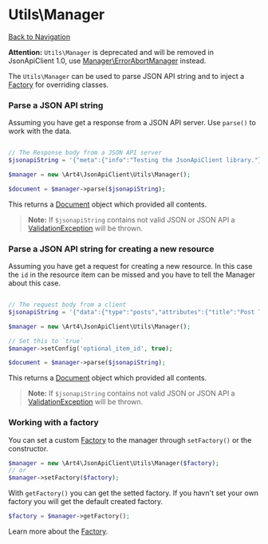 # Utils\Manager
[Back to Navigation](README.md)

**Attention:** `Utils\Manager` is deprecated and will be removed in JsonApiClient 1.0, use [Manager\ErrorAbortManager](manager.md) instead.

The `Utils\Manager` can be used to parse JSON API string and to inject a [Factory](utils-factory.md) for overriding classes.

### Parse a JSON API string

Assuming you have get a response from a JSON API server. Use `parse()` to work with the data.

```php

// The Response body from a JSON API server
$jsonapiString = '{"meta":{"info":"Testing the JsonApiClient library."}}';

$manager = new \Art4\JsonApiClient\Utils\Manager();

$document = $manager->parse($jsonapiString);
```

This returns a [Document](objects-document.md) object which provided all contents.

> **Note:** If `$jsonapiString` contains not valid JSON or JSON API a [ValidationException](exception-introduction.md#validationexception) will be thrown.

### Parse a JSON API string for creating a new resource

Assuming you have get a request for creating a new resource. In this case the `id` in the resource item can be missed and you have to tell the Manager about this case.

```php

// The request body from a client
$jsonapiString = '{"data":{"type":"posts","attributes":{"title":"Post Title"}}}';

$manager = new \Art4\JsonApiClient\Utils\Manager();

// Set this to `true`
$manager->setConfig('optional_item_id', true);

$document = $manager->parse($jsonapiString);
```

This returns a [Document](objects-document.md) object which provided all contents.

> **Note:** If `$jsonapiString` contains not valid JSON or JSON API a [ValidationException](exception-introduction.md#validationexception) will be thrown.

### Working with a factory

You can set a custom [Factory](utils-factory.md) to the manager through `setFactory()` or the constructor.

```php
$manager = new \Art4\JsonApiClient\Utils\Manager($factory);
// or
$manager->setFactory($factory);
```

With `getFactory()` you can get the setted factory. If you havn't set your own factory you will get the default created factory.

```php
$factory = $manager->getFactory();
```

Learn more about the [Factory](utils-factory.md).
